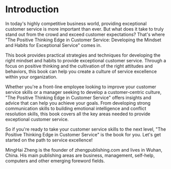 # Introduction

In today's highly competitive business world, providing exceptional customer service is more important than ever. But what does it take to truly stand out from the crowd and exceed customer expectations? That's where "The Positive Thinking Edge in Customer Service: Developing the Mindset and Habits for Exceptional Service" comes in.

This book provides practical strategies and techniques for developing the right mindset and habits to provide exceptional customer service. Through a focus on positive thinking and the cultivation of the right attitudes and behaviors, this book can help you create a culture of service excellence within your organization.

Whether you're a front-line employee looking to improve your customer service skills or a manager seeking to develop a customer-centric culture, "The Positive Thinking Edge in Customer Service" offers insights and advice that can help you achieve your goals. From developing strong communication skills to building emotional intelligence and conflict resolution skills, this book covers all the key areas needed to provide exceptional customer service.

So if you're ready to take your customer service skills to the next level, "The Positive Thinking Edge in Customer Service" is the book for you. Let's get started on the path to service excellence!

MingHai Zheng is the founder of zhengpublishing.com and lives in Wuhan, China. His main publishing areas are business, management, self-help, computers and other emerging foreword fields.

